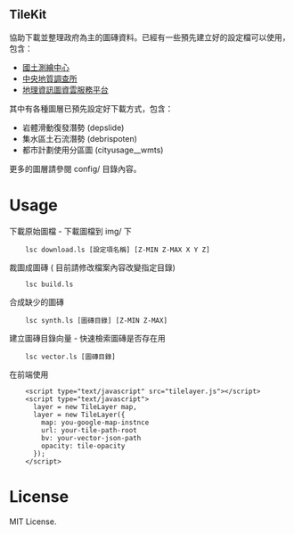 TileKit
-------------------
協助下載並整理政府為主的圖磚資料。已經有一些預先建立好的設定檔可以使用，包含：

* [國土測繪中心](http://www.nlsc.gov.tw/)
* [中央地質調查所](http://www.moeacgs.gov.tw/main.jsp)
* [地理資訊圖資雲服務平台](http://tgos.nat.gov.tw/tgos/web/tgos_home.aspx)

其中有各種圖層已預先設定好下載方式，包含：
* 岩體滑動復發潛勢 (depslide)
* 集水區土石流潛勢 (debrispoten)
* 都市計劃使用分區圖 (cityusage__wmts)

更多的圖層請參閱 config/ 目錄內容。

Usage
===================

下載原始圖檔 - 下載圖檔到 img/ 下

        lsc download.ls [設定項名稱] [Z-MIN Z-MAX X Y Z]

裁圖成圖磚 ( 目前請修改檔案內容改變指定目錄)

        lsc build.ls

合成缺少的圖磚

        lsc synth.ls [圖磚目錄] [Z-MIN Z-MAX]

建立圖磚目錄向量 - 快速檢索圖磚是否存在用

        lsc vector.ls [圖磚目錄]

在前端使用

        <script type="text/javascript" src="tilelayer.js"></script>
        <script type="text/javascript">
          layer = new TileLayer map, 
          layer = new TileLayer({
            map: you-google-map-instnce
            url: your-tile-path-root
            bv: your-vector-json-path
            opacity: tile-opacity
          });
        </script>


License
==================

MIT License.
